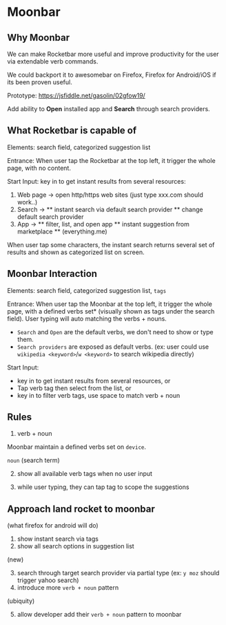 # Moonbar

## Why Moonbar

We can make Rocketbar more useful and improve productivity for the user via extendable verb commands.

We could backport it to awesomebar on Firefox, Firefox for Android/iOS if its been proven useful.

Prototype: https://jsfiddle.net/gasolin/02gfow19/

Add ability to **Open** installed app and **Search** through search providers.

## What Rocketbar is capable of

Elements: search field, categorized suggestion list

Entrance: When user tap the Rocketbar at the top left, it trigger the whole page, with no content.

Start Input: key in to get instant results from several resources:

1. Web page -> open http/https web sites (just type xxx.com should work..)
2. Search ->
** instant search via default search provider
** change default search provider
3. App ->
** filter, list, and open app
** instant suggestion from marketplace
** (everything.me)

When user tap some characters, the instant search returns several set of results and shown as categorized list on screen.

## Moonbar Interaction

Elements: search field, categorized suggestion list, `tags`

Entrance: When user tap the Moonbar at the top left, it trigger the whole page, with a defined verbs set* (visually shown as tags under the search field). User typing will auto matching the verbs + nouns.

* `Search` and `Open` are the default verbs, we don't need to show or type them.
* `Search providers` are exposed as default verbs. (ex: user could use `wikipedia <keyword>`/`w <keyword>` to search wikipedia directly)

Start Input:
* key in to get instant results from several resources, or
* Tap verb tag then select from the list, or
* key in to filter verb tags, use space to match verb + noun

## Rules

1. verb + noun

Moonbar maintain a defined verbs set on `device`.

`noun` (search term)

2. show all available verb tags when no user input

3. while user typing, they can tap tag to scope the suggestions


## Approach land rocket to moonbar

(what firefox for android will do)

1. show instant search via tags
2. show all search options in suggestion list

(new)

3. search through target search provider via partial type (ex: `y moz` should trigger yahoo search)
4. introduce more `verb + noun` pattern

(ubiquity)

5. allow developer add their `verb + noun` pattern to moonbar
